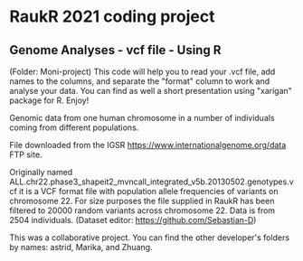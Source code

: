 # RaukR 2021 coding project
## Genome Analyses - vcf file - Using R

(Folder: Moni-project)
This code will help you to read your .vcf file, add names to the columns, and separate the "format" column to work and analyse your data. 
You can find as well a short presentation using "xarigan" package for R. Enjoy!

Genomic data from one human chromosome in a number of individuals coming from different populations.

File downloaded from the IGSR https://www.internationalgenome.org/data FTP site.

Originally named ALL.chr22.phase3_shapeit2_mvncall_integrated_v5b.20130502.genotypes.vcf it is a VCF format file with population allele frequencies of variants on chromosome 22. For size purposes the file supplied in RaukR has been filtered to 20000 random variants across chromosome 22. Data is from 2504 individuals. (Dataset editor: https://github.com/Sebastian-D)

This was a collaborative project. You can find the other developer's folders by names: astrid, Marika, and Zhuang.

